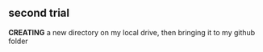 ## second trial

**CREATING**  a new directory on my local drive, then bringing it to my github folder